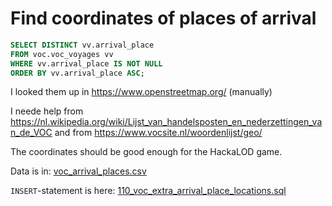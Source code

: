 # Find coordinates of places of arrival

```sql
SELECT DISTINCT vv.arrival_place
FROM voc.voc_voyages vv
WHERE vv.arrival_place IS NOT NULL
ORDER BY vv.arrival_place ASC;
```

I looked them up in https://www.openstreetmap.org/ (manually)

I neede help from https://nl.wikipedia.org/wiki/Lijst_van_handelsposten_en_nederzettingen_van_de_VOC
and from https://www.vocsite.nl/woordenlijst/geo/

The coordinates should be good enough for the HackaLOD game.

Data is in: [voc_arrival_places.csv](./voc_arrival_places.csv)

`INSERT`-statement is here: [110_voc_extra_arrival_place_locations.sql](../sql-initdb/110_voc_extra_arrival_place_locations.sql)